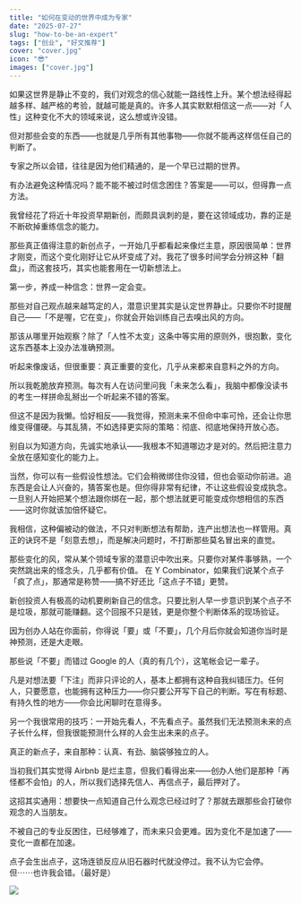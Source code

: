 ```yaml
---
title: "如何在变动的世界中成为专家"
date: "2025-07-27"
slug: "how-to-be-an-expert"
tags: ["创业", "好文推荐"]
cover: "cover.jpg"
icon: "😎"
images: ["cover.jpg"]
---
```

如果这世界是静止不变的，我们对观念的信心就能一路线性上升。某个想法经得起越多样、越严格的考验，就越可能是真的。许多人其实默默相信这一点——对「人性」这种变化不大的领域来说，这么想或许没错。



但对那些会变的东西——也就是几乎所有其他事物——你就不能再这样信任自己的判断了。



专家之所以会错，往往是因为他们精通的，是一个早已过期的世界。



有办法避免这种情况吗？能不能不被过时信念困住？答案是——可以，但得靠一点方法。



我曾经花了将近十年投资早期新创，而颇具讽刺的是，要在这领域成功，靠的正是不断砍掉重练信念的能力。



那些真正值得注意的新创点子，一开始几乎都看起来像烂主意，原因很简单：世界才刚变，而这个变化刚好让它从坏变成了对。我花了很多时间学会分辨这种「翻盘」，而这套技巧，其实也能套用在一切新想法上。



第一步，养成一种信念：世界一定会变。



那些对自己观点越来越笃定的人，潜意识里其实是认定世界静止。只要你不时提醒自己——「不是喔，它在变」，你就会开始训练自己去嗅出风的方向。



那该从哪里开始观察？除了「人性不太变」这条中等实用的原则外，很抱歉，变化这东西基本上没办法准确预测。



听起来像废话，但很重要：真正重要的变化，几乎从来都来自意料之外的方向。



所以我乾脆放弃预测。每次有人在访问里问我「未来怎么看」，我脑中都像没读书的考生一样拼命乱掰出一个听起来不错的答案。



但这不是因为我懒。恰好相反——我觉得，预测未来不但命中率可怜，还会让你思维变得僵硬。与其乱猜，不如选择更实际的策略：彻底、彻底地保持开放心态。



别自以为知道方向，先诚实地承认——我根本不知道哪边才是对的。然后把注意力全放在感知变化的能力上。



当然，你可以有一些假设性想法。它们会稍微绑住你没错，但也会驱动你前进。追东西是会让人兴奋的，猜答案也是。但你得非常有纪律，不让这些假设变成执念。
一旦别人开始把某个想法跟你绑在一起，那个想法就更可能变成你想相信的东西——这时你就该加倍怀疑它。



我相信，这种偏被动的做法，不只对判断想法有帮助，连产出想法也一样管用。真正的诀窍不是「刻意去想」，而是解决问题时，不打断那些莫名冒出来的直觉。



那些变化的风，常从某个领域专家的潜意识中吹出来。只要你对某件事够熟，一个突然跳出来的怪念头，几乎都有价值。
在 Y Combinator，如果我们说某个点子「疯了点」，那通常是称赞——搞不好还比「这点子不错」更赞。



新创投资人有极高的动机要刷新自己的信念。只要比别人早一步意识到某个点子不是垃圾，那就可能赚翻。这个回报不只是钱，更是你整个判断体系的现场验证。



因为创办人站在你面前，你得说「要」或「不要」，几个月后你就会知道你当时是神预测，还是大走眼。



那些说「不要」而错过 Google 的人（真的有几个），这笔帐会记一辈子。



凡是对想法要「下注」而非只评论的人，基本上都拥有这种自我纠错压力。任何人，只要愿意，也能拥有这种压力——你只要公开写下自己的判断。写在有标题、有持久性的地方——你会比闲聊时在意得多。



另一个我很常用的技巧：一开始先看人，不先看点子。虽然我们无法预测未来的点子长什么样，但我很能预测什么样的人会生出未来的点子。



真正的新点子，来自那种：认真、有劲、脑袋够独立的人。



当初我们其实觉得 Airbnb 是烂主意，但我们看得出来——创办人他们是那种「再怪都不会怕」的人，所以我们选择先信人、再信点子，最后押对了。



这招其实通用：想要快一点知道自己什么观念已经过时了？那就去跟那些会打破你观念的人当朋友。



不被自己的专业反困住，已经够难了，而未来只会更难。因为变化不是加速了——变化一直都在加速。



点子会生出点子，这场连锁反应从旧石器时代就没停过。我不认为它会停。
但⋯⋯也许我会错。（最好是）




![](https://prod-files-secure.s3.us-west-2.amazonaws.com/112d0858-5090-4d34-a606-b75eb8d65fd2/46476355-9cf3-4e99-9b7a-3531bc426380/1000202064.png?X-Amz-Algorithm=AWS4-HMAC-SHA256&X-Amz-Content-Sha256=UNSIGNED-PAYLOAD&X-Amz-Credential=ASIAZI2LB4665LFW4ORB%2F20250918%2Fus-west-2%2Fs3%2Faws4_request&X-Amz-Date=20250918T143426Z&X-Amz-Expires=3600&X-Amz-Security-Token=IQoJb3JpZ2luX2VjEEYaCXVzLXdlc3QtMiJGMEQCICCkgViYXVTCpLtefc%2B5i55ywPIRP2cX1S8NKmlYEWfnAiBqV4Jtn5yqGf4IjRpi2UkuUf0bpDfdqjELFrCPw0CLWCqIBAi%2F%2F%2F%2F%2F%2F%2F%2F%2F%2F%2F8BEAAaDDYzNzQyMzE4MzgwNSIMWfGQmOsF4FOnGx7dKtwDyKjRhLEQhw1AzlH2%2FZi5LbyiYiRUdkphyAN%2FsxaReOyGILP206ETpVqzmhdjaCGXfhv5PhokClUtiHdNhT6rmd6COWmYJ%2Fx5gS6kxNgZtIVFsDd%2FQVtyvPJCpnCA%2BDthZKtkPBAuE%2FwiBYEqqoBAAgrErPcnbwoJZ7i8fIUABMpHWHA9NbwdtvtW3q%2FBkm8d3%2FM%2F1aw6ApBF%2FpiAWvdRkKsdK6BfqJuAmrGZJohXJ3sJB73CmS7KqGohTADPGIe961CssSu5rBschhStQQNXKBZf2jL98BUyJc0GWIygYmUh0TP5MnrHNeliY7X9BOhMeBYk8AKG39lpnT5evZpZlXgfhjGMTVC9Or9E%2BKrn3JwAeOJXayxCUHXXFXZP74iuk4NX6yeSBllSZBsB%2F4tlm%2FKjSgNA%2BFFlaVUOd90o%2Fx1UCKcTUWbe65XubvbMBBuJh%2FF%2BJ7nh5BFSVwiFp1l03vROf4KQyls9EQn%2F5PeqBrdSWxKs1S0eGstRK3bYa6WKIc7VvpFRxWeVl5AHDubWsu2d28OQpKc5kWxFw2mN8ERjINK1EpyOlhNxu1wo60HozeAYULha4pPhHti0lisP6sJ6u53xCg4v5%2FqxYaAoGjpQD8j3nIk%2B9xwMFFMwo6OwxgY6pgGoZZV9uCinzCqOADAbUBecEuloEsyFF6m5pmQk6DYnA8lp1Q1QnWe8NEZCogbC3OfPW%2FXSBftgTLRjxMc3yFu96SBpaXa6qJMIgHVjnV6fp1VWDXuqZRnmcoeLVrli9EfHzvZkv7UaYkmak1sevFuBfBqEkbhX1fS5mZmREB8CwmHSveZJAwuqWnqdyuPMhjZvAuof1QmEJcKlQdKikklmOQt87Vos&X-Amz-Signature=f5cbfc8f1d2e3852fe9f9ef04bbb1590e3ca331a8c11033e2feefce16673ab7e&X-Amz-SignedHeaders=host&x-amz-checksum-mode=ENABLED&x-id=GetObject)

